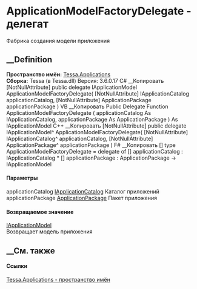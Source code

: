# ApplicationModelFactoryDelegate - делегат
Фабрика создания модели приложения
## __Definition
 **Пространство имён:** [Tessa.Applications](N_Tessa_Applications.htm)  
 **Сборка:** Tessa (в Tessa.dll) Версия: 3.6.0.17
C# __Копировать
    [NotNullAttribute]
    public delegate IApplicationModel ApplicationModelFactoryDelegate(
    	[NotNullAttribute] IApplicationCatalog applicationCatalog,
    	[NotNullAttribute] ApplicationPackage applicationPackage
    )
VB __Копировать
    <NotNullAttribute>
    Public Delegate Function ApplicationModelFactoryDelegate ( 
    	<NotNullAttribute> applicationCatalog As IApplicationCatalog,
    	<NotNullAttribute> applicationPackage As ApplicationPackage
    ) As IApplicationModel
C++ __Копировать
    [NotNullAttribute]
    public delegate IApplicationModel^ ApplicationModelFactoryDelegate(
    	[NotNullAttribute] IApplicationCatalog^ applicationCatalog, 
    	[NotNullAttribute] ApplicationPackage^ applicationPackage
    )
F# __Копировать
     [<NotNullAttribute>]
    type ApplicationModelFactoryDelegate = 
        delegate of 
            [<NotNullAttribute>] applicationCatalog : IApplicationCatalog * 
            [<NotNullAttribute>] applicationPackage : ApplicationPackage -> IApplicationModel
#### Параметры
applicationCatalog
[IApplicationCatalog](T_Tessa_Applications_IApplicationCatalog.htm)
     Каталог приложений 
applicationPackage
[ApplicationPackage](T_Tessa_Applications_Package_ApplicationPackage.htm)
     Пакет приложения 
#### Возвращаемое значение
[IApplicationModel](T_Tessa_Applications_IApplicationModel.htm)  
Возвращает модель приложения
##  __См. также
#### Ссылки
[Tessa.Applications - пространство имён](N_Tessa_Applications.htm)
